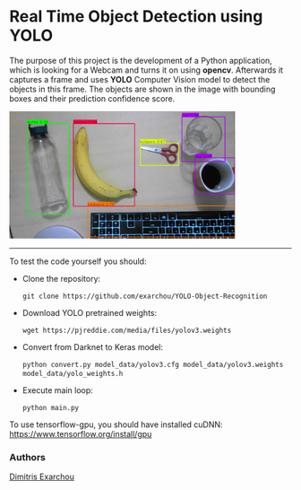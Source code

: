 # Real Time Object Detection using YOLO



The purpose of this project is the development of a Python application, which is looking for a Webcam and turns it on using **opencv**. Afterwards it captures a frame and uses **YOLO** Computer Vision model to detect the objects in this frame. The objects are shown in the image with bounding boxes and their prediction confidence score.





<p allign = "center">
    <img src="images/obj_det.png" width=80% />
</p>



----



To test the code yourself you should:



- Clone the repository: 

  ```git clone https://github.com/pythonlessons/YOLOv3-object-detection-tutorial.git
  git clone https://github.com/exarchou/YOLO-Object-Recognition
  ```

- Download YOLO pretrained weights:

  ```
  wget https://pjreddie.com/media/files/yolov3.weights
  ```

- Convert from Darknet to Keras model:

  ```
  python convert.py model_data/yolov3.cfg model_data/yolov3.weights model_data/yolo_weights.h
  ```

- Execute main loop:

  ```
  python main.py
  ```

  

To use tensorflow-gpu, you should have installed cuDNN: https://www.tensorflow.org/install/gpu



### Authors

[Dimitris Exarchou](https://github.com/exarchou) 
